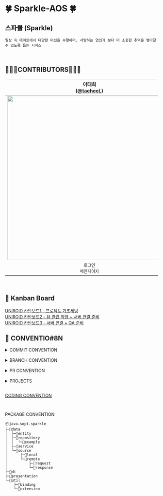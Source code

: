 # 🍀 Sparkle-AOS 🍀

## 스파클 (Sparkle)

```
일상 속 데이트에서 다양한 미션을 수행하며, 사랑하는 연인과 보다 더 소중한 추억을 쌓아갈 수 있도록 돕는 서비스
```
<br>

## 🧑🏻‍💻CONTRIBUTORS🧑🏻‍💻
| 이태희<br/>([@taeheeL](https://github.com/taeheeL)) | 이동기<br/>([@rkdmf1026](https://github.com/rkdmf1026)) | 이준희<br/>([@l2zh](https://github.com/l2zh)) | 김수빈<br/>([@sub101](https://github.com/sub101)) |
| :---: | :---: | :---: | :---: |
| <img width="540"  src="https://github.com/sub101/Study-Kotlin/assets/58244158/25713f24-e44e-4562-93b0-6c604eb056e2"/> | <img width="540"  src="https://github.com/sub101/Study-Kotlin/assets/58244158/e34ed735-e4d1-49d0-952f-71d2b8d0dfbf"/> | <img width="540"  src="https://github.com/sub101/Study-Kotlin/assets/58244158/7685e517-061d-457f-bd6e-6fd5aa360450"/> |<img width="540"  src="https://github.com/sub101/Study-Kotlin/assets/58244158/7344941f-c9c0-465d-9259-15a1fd1550e8"/> |
| `로그인`<br/>`메인페이지` | `한판 승부 페이지`<br/>`장기 승부 페이지` | `히스토리 페이지` | `소원권 페이지`|
<br>

## 📅 Kanban Board
[UNIROID 칸반보드1 - 프로젝트 기초세팅](https://github.com/orgs/U-is-Ni-in-Korea/projects/1)  
[UNIROID 칸반보드2 - 뷰 관련 작업 + 서버 연결 준비](https://github.com/orgs/U-is-Ni-in-Korea/projects/2)  
[UNIROID 칸반보드3 - 서버 연결 + QA 준비](https://github.com/orgs/U-is-Ni-in-Korea/projects/4)
<br>

## 📝 CONVENTIO#8N
<details>
<summary>COMMIT CONVENTION</summary>
<div markdown="1">
<br>

```
#이슈번호 / 한국말 또는 영어로 알아볼 수 있게
```

</div>
</details>

<br>

<details>
<summary>BRANCH CONVENTION</summary>
<div markdown="1">
<br>

- **main** : 배포시 사용할 브랜치
- **develop** : feature 브랜치가 합쳐진 브랜치, 가장 완벽하고 최신의 코드가 있어야함
- **feature** : 구현할 이슈를 만들고 해당 작업을 추가, 구현, 개선하는 브랜치
```
feature/{#이슈번호}-이슈내용
```
<br>

</div>
</details>

<br>


<details>
<summary>PR CONVENTION</summary>
<div markdown="1">
<br>

```
템플릿 사용하고, 시연 영상이나 캡쳐본 필수 첨부!!  
적절한 라벨 사용으로 네이밍 대체  
```
```
Approve 2개 이상이어야 merge 가능!!
되도록이면 PR 올라온 당일에 코드리뷰 달아주기!!
```
</div>
</details>
<br>


<details>
<summary>PROJECTS</summary>
<div markdown="1">
<br>

```
To do
- 이슈를 추가할 때 프로젝트를 선택하고 생성하면 자동으로  To-do 안에 들어간다. 

In Progress
- PR을 만들면 자동으로 추가된다.  

Done
- 이슈, PR이 닫히면 자동으로 추가된다.  
```

</div>
</details>
<br>

[CODING CONVENTION](https://kotlinlang.org/docs/coding-conventions.html#names-for-backing-properties)

<br>

PACKAGE CONVENTION

```
📦java.sopt.sparkle
├─📂data
│  ├─📂entity
│  ├─📂repository
│  │  └─📂example
│  ├─📂service
│  └─📂source
│      ├─📂local
│      └─📂remote
│          ├─📂request
│          └─📂response
├─📂di
├─📂presentation
└─📂util
    ├─📂binding
    └─📂extension
```
<br>
